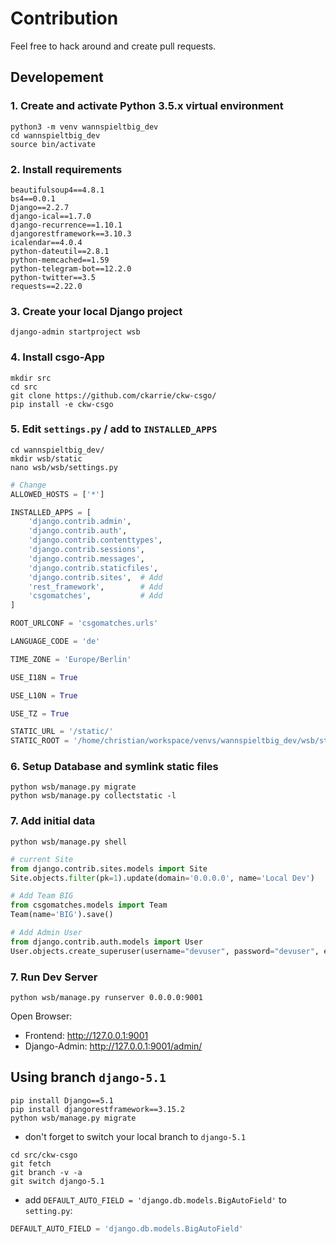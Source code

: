 # Contribution
Feel free to hack around and create pull requests.

## Developement

### 1. Create and activate Python 3.5.x virtual environment
```shell
python3 -m venv wannspieltbig_dev
cd wannspieltbig_dev
source bin/activate
```

### 2. Install requirements
```
beautifulsoup4==4.8.1
bs4==0.0.1
Django==2.2.7
django-ical==1.7.0
django-recurrence==1.10.1
djangorestframework==3.10.3
icalendar==4.0.4
python-dateutil==2.8.1
python-memcached==1.59
python-telegram-bot==12.2.0
python-twitter==3.5
requests==2.22.0
```

### 3. Create your local Django project
```shell
django-admin startproject wsb
```

### 4. Install csgo-App
```shell
mkdir src
cd src
git clone https://github.com/ckarrie/ckw-csgo/
pip install -e ckw-csgo
```

### 5. Edit `settings.py` / add to `INSTALLED_APPS`

```shell
cd wannspieltbig_dev/
mkdir wsb/static
nano wsb/wsb/settings.py
```

```python
# Change
ALLOWED_HOSTS = ['*']

INSTALLED_APPS = [
    'django.contrib.admin',
    'django.contrib.auth',
    'django.contrib.contenttypes',
    'django.contrib.sessions',
    'django.contrib.messages',
    'django.contrib.staticfiles',
    'django.contrib.sites',  # Add
    'rest_framework',        # Add
    'csgomatches',           # Add
]

ROOT_URLCONF = 'csgomatches.urls'

LANGUAGE_CODE = 'de'

TIME_ZONE = 'Europe/Berlin'

USE_I18N = True

USE_L10N = True

USE_TZ = True

STATIC_URL = '/static/'
STATIC_ROOT = '/home/christian/workspace/venvs/wannspieltbig_dev/wsb/static'  # CHANGE TO YOUR LOCAL FOLDER
```

### 6. Setup Database and symlink static files

```shell
python wsb/manage.py migrate
python wsb/manage.py collectstatic -l
```

### 7. Add initial data

```shell
python wsb/manage.py shell
```

```python
# current Site
from django.contrib.sites.models import Site
Site.objects.filter(pk=1).update(domain='0.0.0.0', name='Local Dev')

# Add Team BIG
from csgomatches.models import Team
Team(name='BIG').save()

# Add Admin User
from django.contrib.auth.models import User
User.objects.create_superuser(username="devuser", password="devuser", email="example@example.com")
```

### 7. Run Dev Server
```shell
python wsb/manage.py runserver 0.0.0.0:9001
```
Open Browser: 
- Frontend: http://127.0.0.1:9001
- Django-Admin: http://127.0.0.1:9001/admin/

## Using branch `django-5.1`

```shell
pip install Django==5.1
pip install djangorestframework==3.15.2
python wsb/manage.py migrate
```
- don't forget to switch your local branch to `django-5.1`

```shell
cd src/ckw-csgo
git fetch
git branch -v -a
git switch django-5.1
```

- add `DEFAULT_AUTO_FIELD = 'django.db.models.BigAutoField'` to `setting.py`:
```python
DEFAULT_AUTO_FIELD = 'django.db.models.BigAutoField'
```
